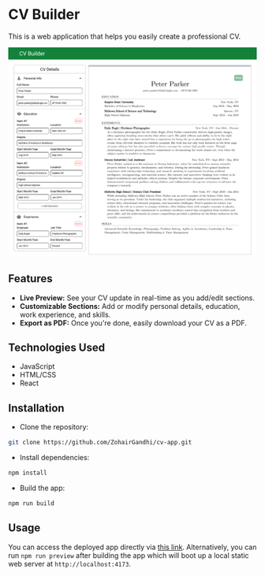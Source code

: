 # CV Builder

This is a web application that helps you easily create a professional CV.

![Screenshot of the app](./cv-app.png)

## Features

- **Live Preview:** See your CV update in real-time as you add/edit sections.
- **Customizable Sections:** Add or modify personal details, education, work experience, and skills.
- **Export as PDF:** Once you're done, easily download your CV as a PDF.

## Technologies Used

- JavaScript
- HTML/CSS
- React

## Installation

- Clone the repository:

```bash
git clone https://github.com/ZohairGandhi/cv-app.git
```

- Install dependencies:

```bash
npm install
```

- Build the app:

```bash
npm run build
```

## Usage

You can access the deployed app directly via [this link](https://thriving-banoffee-fd2ab4.netlify.app/). Alternatively, you can run `npm run preview` after building the app which will boot up a local static web server at `http://localhost:4173`.
